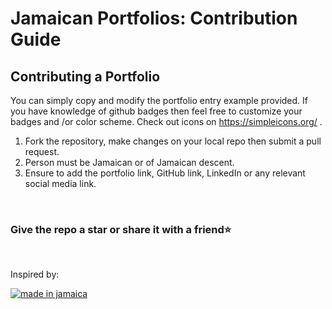 # Jamaican Portfolios: Contribution Guide

## Contributing a Portfolio

You can simply copy and modify the portfolio entry example provided. If you have knowledge of github badges then feel free to customize your badges and /or color scheme. Check out icons on https://simpleicons.org/ .

1. Fork the repository, make changes on your local repo then submit a pull request.
1. Person must be Jamaican or of Jamaican descent.
1. Ensure to add the portfolio link, GitHub link, LinkedIn or any relevant social media link.

<br/>
<h3>Give the repo a star or share it with a friend⭐</h3>
<br/>

<p>Inspired by:</p>

[![made in jamaica](https://img.shields.io/badge/MADE%20IN-JAMAICA-green?style=for-the-badge)](https://github.com/jordanliu/made-in-jamaica/)
